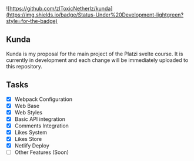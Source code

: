 ![https://github.com/zlToxicNetherlz/kunda](https://img.shields.io/badge/Status-Under%20Development-lightgreen?style=for-the-badge)

## Kunda
Kunda is my proposal for the main project of the Platzi svelte course. It is currently in development and each change will be immediately uploaded to this repository.

## Tasks
- [x] Webpack Configuration
- [x] Web Base
- [x] Web Styles
- [x] Basic API integration
- [x] Comments Integration
- [x] Likes System 
- [x] Likes Store 
- [x] Netlify Deploy
- [ ] Other Features (Soon)